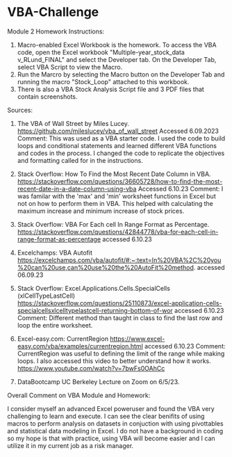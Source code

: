 # VBA-Challenge

Module 2 Homework Instructions:
1) Macro-enabled Excel Workbook is the homework. To access the VBA code, open the Excel workbook "Multiple-year_stock_data v_RLund_FINAL" and select the Developer tab. On the Developer Tab, select VBA Script to view the Macro.
2) Run the Marcro by selecting the Macro button on the Developer Tab and running the macro "Stock_Loop" attached to this workbook.
3) There is also a VBA Stock Analysis Script file and 3 PDF files that contain screenshots. 

Sources:
1) The VBA of Wall Street by Miles Lucey. https://github.com/mileslucey/vba_of_wall_street Accessed 6.09.2023
  Comment: This was used as a VBA starter code. I used the code to build loops and conditional statements and learned different VBA functions and codes in the process. I changed the code to replicate the objectives and       formatting called for in the instructions. 

2) Stack Overflow: How To Find the Most Recent Date Column in VBA. https://stackoverflow.com/questions/36605728/how-to-find-the-most-recent-date-in-a-date-column-using-vba Accessed 6.10.23
  Comment: I was familar with the 'max' and 'min' worksheet functions in Excel but not on how to perform them in VBA. This helped with calculating the maximum increase and minimum increase of stock prices.
  
3) Stack Overflow: VBA For Each cell In Range Format as Percentage. https://stackoverflow.com/questions/42844778/vba-for-each-cell-in-range-format-as-percentage accessed 6.10.23

4) Excelchamps: VBA Autofit https://excelchamps.com/vba/autofit/#:~:text=In%20VBA%2C%20you%20can%20use,can%20use%20the%20AutoFit%20method. accessed 06.09.23

5) Stack Overflow: Excel.Applications.Cells.SpecialCells (xlCellTypeLastCell) https://stackoverflow.com/questions/25110873/excel-application-cells-specialcellsxlcelltypelastcell-returning-bottom-of-wor accessed 6.10.23
  Comment: Different method than taught in class to find the last row and loop the entire worksheet.
  
6) Excel-easy.com: CurrentRegion https://www.excel-easy.com/vba/examples/currentregion.html accessed 6.10.23
  Comment: CurrentRegion was useful to defining the limit of the range while making loops. I also accessed this video to better understand how it works. https://www.youtube.com/watch?v=7bwFs0OAhCc
  
7) DataBootcamp UC Berkeley Lecture on Zoom on 6/5/23. 

Overall Comment on VBA Module and Homework:

I consider myself an advanced Excel poweruser and found the VBA very challenging to learn and execute. I can see the clear benifits of using macros to perform analysis on datasets in conjuction with using pivottables and statistical data modeling in Excel. I do not have a background in coding so my hope is that with practice, using VBA will become easier and I can utilize it in my current job as a risk manager. 
    
